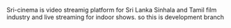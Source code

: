 Sri-cinema is video streamig platform for Sri Lanka Sinhala and Tamil film industry and live streaming for indoor shows.
so this is development branch


